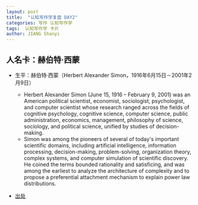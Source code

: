 ```yaml
---
layout: post
title:  "认知写作学复盘 DAY2"
categories: 写作 认知写作学
tags:  认知写作学 卡片
author: JIANG Shanyi
---
```


## 人名卡：赫伯特·西蒙

- 生平：赫伯特·西蒙（Herbert Alexander Simon，1916年6月15日－2001年2月9日）
  - Herbert Alexander Simon (June 15, 1916 – February 9, 2001) was an American political scientist, economist, sociologist, psychologist, and computer scientist whose research ranged across the fields of cognitive psychology, cognitive science, computer science, public administration, economics, management, philosophy of science, sociology, and political science, unified by studies of decision-making.
  - Simon was among the pioneers of several of today's important scientific domains, including artificial intelligence, information processing, decision-making, problem-solving, organization theory, complex systems, and computer simulation of scientific discovery. He coined the terms bounded rationality and satisficing, and was among the earliest to analyze the architecture of complexity and to propose a preferential attachment mechanism to explain power law distributions.

- [出处](https://en.wikipedia.org/wiki/Herbert_A._Simon)
   
    

